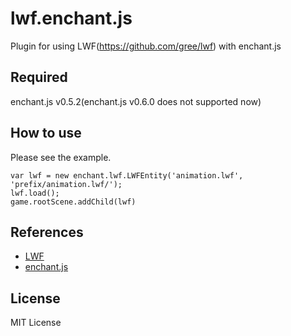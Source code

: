 lwf.enchant.js
==============

Plugin for using LWF(https://github.com/gree/lwf) with enchant.js

Required
--------

enchant.js v0.5.2(enchant.js v0.6.0 does not supported now)

How to use
----------
Please see the example.

    var lwf = new enchant.lwf.LWFEntity('animation.lwf', 'prefix/animation.lwf/');
    lwf.load();
    game.rootScene.addChild(lwf)

References
----------

- [LWF](https://github.com/gree/lwf)
- [enchant.js](https://github.com/wise9/enchant.js)

License
----------
MIT License
